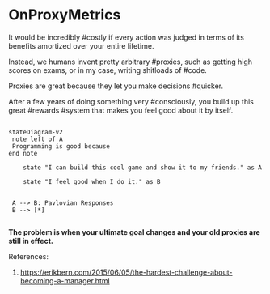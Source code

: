# OnProxyMetrics

It would be incredibly #costly if every action was judged in terms of its benefits amortized over your entire lifetime.

Instead, we humans invent pretty arbitrary #proxies, such as getting high scores on exams, or in my case, writing shitloads of #code.

Proxies are great because they let you make decisions #quicker.

After a few years of doing something very #consciously, you build up this great #rewards #system that makes you feel good about it by itself.

```mermaid

stateDiagram-v2
 note left of A
 Programming is good because   
end note

    state "I can build this cool game and show it to my friends." as A

    state "I feel good when I do it." as B


 A --> B: Pavlovian Responses
 B --> [*]
    

```

__The problem is when your ultimate goal changes and your old proxies are still in effect.__

References:

1. <https://erikbern.com/2015/06/05/the-hardest-challenge-about-becoming-a-manager.html>
